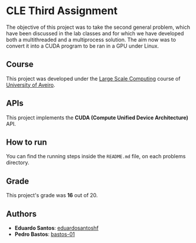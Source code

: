 # CLE Third Assignment

The objective of this project was to take the second general problem, which have been discussed in the lab classes and for which we have developed both a multithreaded and a multiprocess solution. The aim now was to convert it into a CUDA program to be ran in a GPU under Linux.

## Course
This project was developed under the [Large Scale Computing](https://www.ua.pt/en/uc/13638) course of [University of Aveiro](https://www.ua.pt/).

## APIs

This project implements the **CUDA (Compute Unified Device Architecture)** API.

## How to run
You can find the running steps inside the `README.md` file, on each problems directory.

## Grade 
This project's grade was **16** out of 20.

## Authors
* **Eduardo Santos**: [eduardosantoshf](https://github.com/eduardosantoshf)
* **Pedro Bastos**: [bastos-01](https://github.com/bastos-01)
